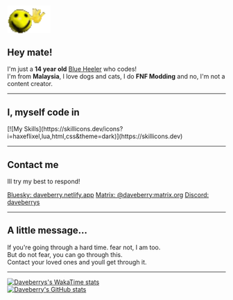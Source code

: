 <img src="images/wavey.gif" width="100">
<h2> Hey mate! </h2>

<p>
    I'm just a <b>14 year old</b> <a href="https://en.wikipedia.org/wiki/Australian_Cattle_Dog">Blue Heeler</a> who codes! <br>
    I'm from <b>Malaysia</b>, I love dogs and cats, I do <b>FNF Modding</b> and no, I'm not a content creator.
</p>

---

<h2> I, myself code in </h2>
[![My Skills](https://skillicons.dev/icons?i=haxeflixel,lua,html,css&theme=dark)](https://skillicons.dev)

---

<h2> Contact me </h2>
<p> Ill try my best to respond! </p>
<a href="https://bsky.app/profile/daveberry.netlify.app/">Bluesky: daveberry.netlify.app</a>
<a href="https://daveberry.netlify.app/">Matrix: @daveberry:matrix.org</a>
<a href="https://daveberry.netlify.app/">Discord: daveberrys</a>

---

<h2> A little message... </h2>
<blockquotes>
    If you're going through a hard time. fear not, I am too. <br>
    But do not fear, you can go through this. <br>
    Contact your loved ones and youll get through it.
</blockquotes>

---

[![Daveberrys's WakaTime stats](https://github-readme-stats.vercel.app/api/wakatime?username=Daveberry&theme=vision-friendly-dark&layout=compact)](https://github.com/anuraghazra/github-readme-stats) <br>
[![Daveberry's GitHub stats](https://github-readme-stats.vercel.app/api?username=daveberrys&theme=vision-friendly-dark&layout=compact)](https://github.com/anuraghazra/github-readme-stats)
